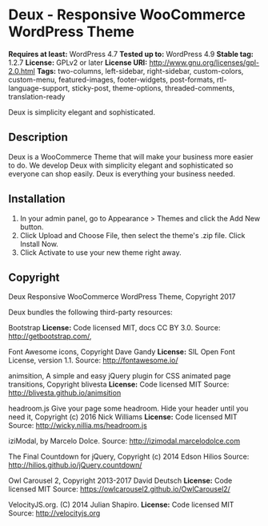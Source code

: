 # Deux - Responsive WooCommerce WordPress Theme

**Requires at least:** WordPress 4.7
**Tested up to:** WordPress 4.9
**Stable tag:** 1.2.7
**License:** GPLv2 or later
**License URI:** http://www.gnu.org/licenses/gpl-2.0.html
**Tags:** two-columns, left-sidebar, right-sidebar, custom-colors, custom-menu, featured-images, footer-widgets, post-formats, rtl-language-support, sticky-post, theme-options, threaded-comments, translation-ready

Deux is simplicity elegant and sophisticated.

## Description

Deux is a WooCommerce Theme that will make your business more easier to do. We develop Deux with simplicity elegant and sophisticated so everyone can shop easily. Deux is everything your business needed.

## Installation 

1. In your admin panel, go to Appearance > Themes and click the Add New button.
2. Click Upload and Choose File, then select the theme's .zip file. Click Install Now.
3. Click Activate to use your new theme right away.

## Copyright

Deux Responsive WooCommerce WordPress Theme, Copyright 2017

Deux bundles the following third-party resources:

Bootstrap
**License:** Code licensed MIT, docs CC BY 3.0.
Source: http://getbootstrap.com/,

Font Awesome icons, Copyright Dave Gandy
**License:** SIL Open Font License, version 1.1.
Source: http://fontawesome.io/

animsition, A simple and easy jQuery plugin for CSS animated page transitions, Copyright blivesta
**License:** Code licensed MIT
Source: http://blivesta.github.io/animsition

headroom.js Give your page some headroom. Hide your header until you need it, Copyright (c) 2016 Nick Williams 
**License:** Code licensed MIT
Source: http://wicky.nillia.ms/headroom.js

iziModal, by Marcelo Dolce.
Source: http://izimodal.marcelodolce.com

The Final Countdown for jQuery, Copyright (c) 2014 Edson Hilios
Source: http://hilios.github.io/jQuery.countdown/

Owl Carousel 2, Copyright 2013-2017 David Deutsch
**License:** Code licensed MIT
Source: https://owlcarousel2.github.io/OwlCarousel2/

VelocityJS.org. (C) 2014 Julian Shapiro.
**License:** Code licensed MIT
Source: http://velocityjs.org